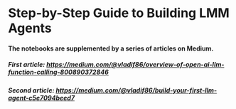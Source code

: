 
# Step-by-Step Guide to Building LMM Agents 
#### The notebooks are supplemented by a series of articles on Medium.

##### First article: https://medium.com/@vladif86/overview-of-open-ai-llm-function-calling-800890372846
##### Second article:  https://medium.com/@vladif86/build-your-first-llm-agent-c5e7094beed7
